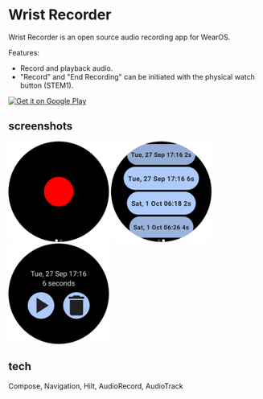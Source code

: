 # Wrist Recorder
Wrist Recorder is an open source audio recording app for WearOS.

Features:
* Record and playback audio.
* "Record" and "End Recording" can be initiated with the physical watch button (STEM1).

<a href='https://play.google.com/store/apps/details?id=dev.tberghuis.wristrecorder'><img alt='Get it on Google Play' src='https://play.google.com/intl/en_us/badges/static/images/badges/en_badge_web_generic.png' width="200"/></a>

## screenshots
<img alt='screenshot home' src='https://github.com/tberghuis/WristRecorder/raw/master/assets/white-background-Screenshot_20221001_062314.png' width="200"/> <img alt='screenshot list' src='https://github.com/tberghuis/WristRecorder/raw/master/assets/white-background-Screenshot_20221001_062731.png' width="200"/> <img alt='screenshot detail' src='https://github.com/tberghuis/WristRecorder/raw/master/assets/white-background-Screenshot_20221001_062755.png' width="200"/>

## tech
Compose, Navigation, Hilt, AudioRecord, AudioTrack